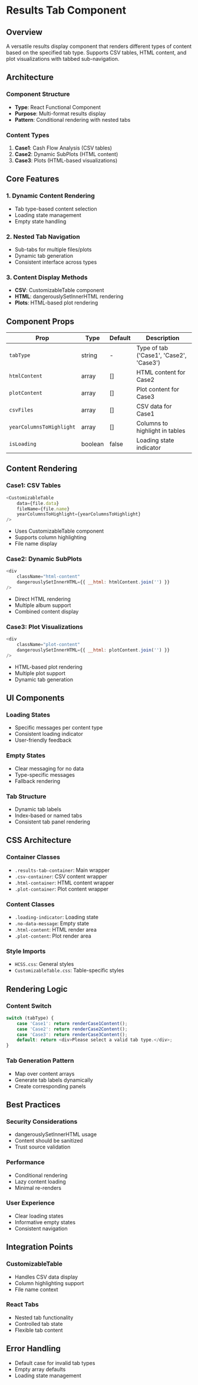 # Results Tab Component

## Overview
A versatile results display component that renders different types of content based on the specified tab type. Supports CSV tables, HTML content, and plot visualizations with tabbed sub-navigation.

## Architecture

### Component Structure
- **Type**: React Functional Component
- **Purpose**: Multi-format results display
- **Pattern**: Conditional rendering with nested tabs

### Content Types
1. **Case1**: Cash Flow Analysis (CSV tables)
2. **Case2**: Dynamic SubPlots (HTML content)
3. **Case3**: Plots (HTML-based visualizations)

## Core Features

### 1. Dynamic Content Rendering
- Tab type-based content selection
- Loading state management
- Empty state handling

### 2. Nested Tab Navigation
- Sub-tabs for multiple files/plots
- Dynamic tab generation
- Consistent interface across types

### 3. Content Display Methods
- **CSV**: CustomizableTable component
- **HTML**: dangerouslySetInnerHTML rendering
- **Plots**: HTML-based plot rendering

## Component Props

| Prop | Type | Default | Description |
|------|------|---------|-------------|
| `tabType` | string | - | Type of tab ('Case1', 'Case2', 'Case3') |
| `htmlContent` | array | [] | HTML content for Case2 |
| `plotContent` | array | [] | Plot content for Case3 |
| `csvFiles` | array | [] | CSV data for Case1 |
| `yearColumnsToHighlight` | array | [] | Columns to highlight in tables |
| `isLoading` | boolean | false | Loading state indicator |

## Content Rendering

### Case1: CSV Tables
```javascript
<CustomizableTable 
    data={file.data} 
    fileName={file.name} 
    yearColumnsToHighlight={yearColumnsToHighlight}
/>
```
- Uses CustomizableTable component
- Supports column highlighting
- File name display

### Case2: Dynamic SubPlots
```javascript
<div 
    className="html-content"
    dangerouslySetInnerHTML={{ __html: htmlContent.join('') }}
/>
```
- Direct HTML rendering
- Multiple album support
- Combined content display

### Case3: Plot Visualizations
```javascript
<div 
    className="plot-content"
    dangerouslySetInnerHTML={{ __html: plotContent.join('') }}
/>
```
- HTML-based plot rendering
- Multiple plot support
- Dynamic tab generation

## UI Components

### Loading States
- Specific messages per content type
- Consistent loading indicator
- User-friendly feedback

### Empty States
- Clear messaging for no data
- Type-specific messages
- Fallback rendering

### Tab Structure
- Dynamic tab labels
- Index-based or named tabs
- Consistent tab panel rendering

## CSS Architecture

### Container Classes
- `.results-tab-container`: Main wrapper
- `.csv-container`: CSV content wrapper
- `.html-container`: HTML content wrapper
- `.plot-container`: Plot content wrapper

### Content Classes
- `.loading-indicator`: Loading state
- `.no-data-message`: Empty state
- `.html-content`: HTML render area
- `.plot-content`: Plot render area

### Style Imports
- `HCSS.css`: General styles
- `CustomizableTable.css`: Table-specific styles

## Rendering Logic

### Content Switch
```javascript
switch (tabType) {
    case 'Case1': return renderCase1Content();
    case 'Case2': return renderCase2Content();
    case 'Case3': return renderCase3Content();
    default: return <div>Please select a valid tab type.</div>;
}
```

### Tab Generation Pattern
- Map over content arrays
- Generate tab labels dynamically
- Create corresponding panels

## Best Practices

### Security Considerations
- dangerouslySetInnerHTML usage
- Content should be sanitized
- Trust source validation

### Performance
- Conditional rendering
- Lazy content loading
- Minimal re-renders

### User Experience
- Clear loading states
- Informative empty states
- Consistent navigation

## Integration Points

### CustomizableTable
- Handles CSV data display
- Column highlighting support
- File name context

### React Tabs
- Nested tab functionality
- Controlled tab state
- Flexible tab content

## Error Handling
- Default case for invalid tab types
- Empty array defaults
- Loading state management